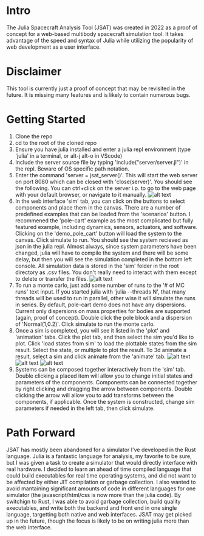 # Intro
The Julia Spacecraft Analysis Tool (JSAT) was created in 2022  as a proof of concept for a web-based multibody spacecraft simulation tool. It takes advantage of the speed and syntax of Julia while utilizing the popularity of web development as a user interface.

# Disclaimer
This tool is currently just a proof of concept that may be revisited in the future. It is missing many features and is likely to contain numerous bugs.

# Getting Started
1. Clone the repo 
2. cd to the root of the cloned repo
3. Ensure you have julia installed and enter a julia repl environment (type 'julia' in a terminal, or alt-j alt-o in VScode)
4. Include the server source file by typing 'include("server/server.jl")' in the repl. Beware of OS specific path notation.
5. Enter the command 'server = jsat_server()'. This will start the web server on port 8080 which can be closed with 'close(server)'. You should see the following. You can ctrl+click on the server i.p. to go to the web page with your default browser, or navigate to it manually.
![alt text](image.png)
6. In the web interface 'sim' tab, you can click on the buttons to select components and place them in the canvas. There are a number of predefined examples that can be loaded from the 'scenarios' button. I recommened the 'pole-cart' example as the most complicated but fully featured example, including dynamics, sensors, actuators, and software. Clicking on the 'demo_pole_cart' button will load the system to the canvas. Click simulate to run. You should see the system recieved as json in the julia repl. Almost always, since system parameters have been changed, julia will have to compile the system and there will be some delay, but then you will see the simulation completed in the bottom left console. All simulation data is stored in the 'sim' folder in the root directory as .csv files. You don't really need to interact with them except to delete or transfer the files.
![alt text](image-1.png)
8. To run a monte carlo, just add some number of runs to the '# of MC runs' text input. If you started julia with 'julia --threads N', that many threads will be used to run in parallel, other wise it will simulate the runs in series. By default, pole-cart demo does not have any dispersions. Current only dispersions on mass properties for bodies are supported (again, proof of concept). Double click the pole block and a dispersion of 'Normal(1,0.2)'. Click simulate to run the monte carlo.
9. Once a sim is completed, you will see it listed in the 'plot' and 'animation' tabs. Click the plot tab, and then select the sim you'd like to plot. Click 'load states from sim' to load the plottable states from the sim result. Select the state, or multiple to plot the result. To 3d animate a result, select a sim and click animate from the 'animate' tab.
![alt text](image-2.png)
![alt text](image-3.png)
![alt text](image-4.png)
10. Systems can be composed together interactively from the 'sim' tab. Double clicking a placed item will allow you to change initial states and parameters of the components. Components can be connected together by right clicking and dragging the arrow between components. Double clicking the arrow will allow you to add transforms between the components, if applicable. Once the system is constructed, change sim parameters if needed in the left tab, then click simulate. 

# Path Forward
JSAT has mostly been abandoned for a simulator I've developed in the Rust language. Julia is a fantastic language for analysis, my favorite to be sure, but I was given a task to create a simulator that would directly interface with real hardware. I decided to learn an ahead of time compiled language that could build executables for real time operating systems, and did not want to be affected by either JIT compilation or garbage collection. I also wanted to avoid mantaining significant amounts of code in different languages for one simulator (the javascript/html/css is now more than the julia code). By switchign to Rust, I was able to avoid garbage collection, build quality executables, and write both the backend and front end in one single language, targetting both native and web interfaces. JSAT may get picked up in the future, though the focus is likely to be on writing julia more than the web interface.